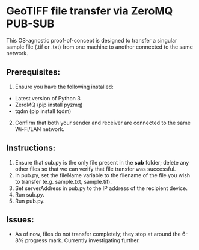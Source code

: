 # GeoTIFF file transfer via ZeroMQ PUB-SUB

This OS-agnostic proof-of-concept is designed to transfer a singular sample file (.tif or .txt) from one machine to another connected to the same network.

## Prerequisites:
1. Ensure you have the following installed:
- Latest version of Python 3
- ZeroMQ (pip install pyzmq)
- tqdm (pip install tqdm)

2. Confirm that both your sender and receiver are connected to the same Wi-Fi/LAN network.

## Instructions:

1. Ensure that sub.py is the only file present in the **sub** folder; delete any other files so that we can verify that file transfer was successful.
2. In pub.py, set the fileName variable to the filename of the file you wish to transfer (e.g. sample.txt, sample.tif).
3. Set serverAddress in pub.py to the IP address of the recipient device.
4. Run sub.py.
5. Run pub.py.

## Issues:
- As of now, files do not transfer completely; they stop at around the 6-8% progress mark. Currently investigating further.
